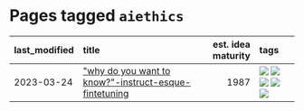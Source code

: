 # Pages tagged `aiethics`

|last_modified|title|est. idea maturity|tags
|:---|:---|---:|:---|
|2023-03-24|["why do you want to know?"-instruct-esque-fintetuning](../whydoyouwantoknow.md)|1987|[![](https://img.shields.io/badge/tag-aiethics-77485f)](../tags/aiethics.md) [![](https://img.shields.io/badge/tag-alignment-112e27)](../tags/alignment.md) [![](https://img.shields.io/badge/tag-dialogue-e839f4)](../tags/dialogue.md) [![](https://img.shields.io/badge/tag-models-b08442)](../tags/models.md) [![](https://img.shields.io/badge/tag-wip-4d35f9)](../tags/wip.md)|